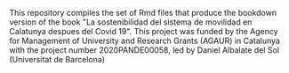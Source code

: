 This repository compiles the set of Rmd files that produce the bookdown version of the book "La sostenibilidad del sistema de movilidad en Calatunya despues del Covid 19". This project was funded by the Agency for Management of University and Research Grants (AGAUR) in Catalunya with the project number 2020PANDE00058, led by Daniel Albalate del Sol (Universitat de Barcelona)
